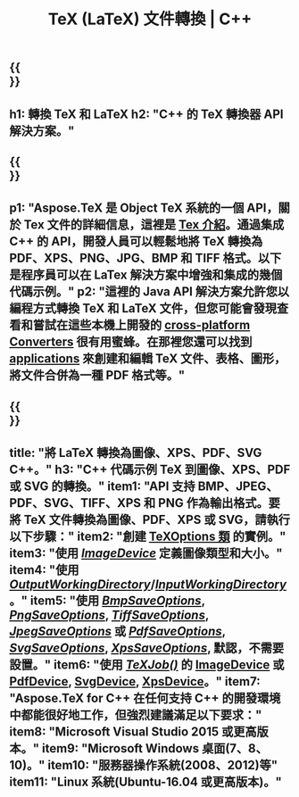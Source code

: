 ﻿---
translation: true
template: /_templates/_conversion-cpp.md
title: TeX (LaTeX) 文件轉換 | C++
url: /cpp/conversion/
keywords: tex 轉換器 cpp api, tex 轉換器 c++ api
description: "TeX(LaTeX) 轉換 C++ API 解決方案。只需幾行 C++ 代碼即可將 LaTeX 文件轉換為 PDF、XPS 和圖像，包括 PNG、JPEG、TIFF、BMP。"
family: tex
platformtag: cpp
feature: conversion
---

{{<section banner>}}
---
h1: 轉換 TeX 和 LaTeX
h2: "C++ 的 TeX 轉換器 API 解決方案。"
---

{{<section overview>}}
---
p1: "Aspose.TeX 是 Object TeX 系統的一個 API，關於 Tex 文件的詳細信息，這裡是 [Tex 介紹](https://docs.aspose.com/tex/cpp/what-is-tex/)。通過集成 C++ 的 API，開發人員可以輕鬆地將 TeX 轉換為 PDF、XPS、PNG、JPG、BMP 和 TIFF 格式。以下是程序員可以在 LaTex 解決方案中增強和集成的幾個代碼示例。"
p2: "這裡的 Java API 解決方案允許您以編程方式轉換 TeX 和 LaTeX 文件，但您可能會發現查看和嘗試在這些本機上開發的 [cross-platform Converters](https://products.aspose.app/tex/conversion) 很有用蜜蜂。在那裡您還可以找到 [applications](https://products.aspose.app/tex/applications) 來創建和編輯 TeX 文件、表格、圖形，將文件合併為一種 PDF 格式等。"
---

{{<section feature1>}}
---
title: "將 LaTeX 轉換為圖像、XPS、PDF、SVG C++。"
h3: "C++ 代碼示例 TeX 到圖像、XPS、PDF 或 SVG 的轉換。"
item1: "API 支持 BMP、JPEG、PDF、SVG、TIFF、XPS 和 PNG 作為輸出格式。要將 TeX 文件轉換為圖像、PDF、XPS 或 SVG，請執行以下步驟："
item2: "創建 [TeXOptions 類](https://reference.aspose.com/tex/cpp/class/aspose.te_x.te_x_options) 的實例。"
item3: "使用 [*ImageDevice*](https://reference.aspose.com/page/cpp/class/aspose.page.e_p_s.device.image_device) 定義圖像類型和大小。"
item4: "使用 [*OutputWorkingDirectory*](https://reference.aspose.com/tex/cpp/class/aspose.te_x.te_x_options#aa4f4ea6dab7db5ba1b40800495f16f63)/[*InputWorkingDirectory*](https:///reference.aspose.com/tex/cpp/class/aspose.te_x.te_x_options#aa4f4ea6dab7db5ba1b40800495f16f63)。"
item5: "使用 [*BmpSaveOptions*](https://reference.aspose.com/tex/cpp/class/aspose.te_x.presentation.image.bmp_save_options), [*PngSaveOptions*](https://reference.aspose.com/tex/cpp/class/aspose.te_x.presentation.image.png_save_options), [*TiffSaveOptions*](https://reference.aspose.com/tex/cpp/class/aspose.te_x.presentation.image.tiff_save_options), [*JpegSaveOptions*](https://reference.aspose.com/tex/cpp/class/aspose.te_x.presentation.image.jpeg_save_options) 或 [*PdfSaveOptions*](https://reference.aspose.com/tex/cpp/class/aspose.te_x.presentation.pdf.pdf_save_options), [*SvgSaveOptions*](https://reference.aspose.com/tex/cpp/class/aspose.te_x.presentation.svg.svg_save_options), [*XpsSaveOptions*](https://reference.aspose.com/tex/cpp/class/aspose.te_x.presentation.xps.xps_save_options), 默認，不需要設置。"
item6: "使用 [*TeXJob()*](https://reference.aspose.com/tex/cpp/class/aspose.te_x.te_x_job) 的 [ImageDevice](https://reference.aspose.com/tex/cpp/class/aspose.te_x.presentation.image.image_device) 或 [PdfDevice](https://reference.aspose.com/tex/cpp/class/aspose.te_x.presentation.pdf.pdf_device), [SvgDevice](https://reference.aspose.com/tex/cpp/class/aspose.te_x.presentation.svg.svg_device), [XpsDevice](https://reference.aspose.com/tex/cpp/class/aspose.te_x.presentation.xps.xps_device)。"
item7: "Aspose.TeX for C++ 在任何支持 C++ 的開發環境中都能很好地工作，但強烈建議滿足以下要求："
item8: "Microsoft Visual Studio 2015 或更高版本。"
item9: "Microsoft Windows 桌面(7、8、10)。"
item10: "服務器操作系統(2008、2012)等"
item11: "Linux 系統(Ubuntu-16.04 或更高版本)。"
---


